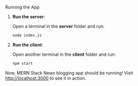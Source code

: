 Running the App

1. **Run the server**:

   Open a terminal in the **server** folder and run:

   ```bash
   node index.js
   ```

2. **Run the client**:

   Open another terminal in the **client** folder and run:

   ```bash
   npm start
   ```

Now, MERN Stack News blogging app should be running! Visit [http://localhost:3000](http://localhost:3000) to see it in action.
